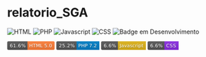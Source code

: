 # relatorio_SGA

![HTML](https://img.shields.io/badge/61.6%-HTML%205.0-orange)
![PHP](https://img.shields.io/badge/25.2%-PHP%207.2-blue)
![Javascript](https://img.shields.io/badge/6.6%-Javascript-yellow)
![CSS](https://img.shields.io/static/v1?label=6.6%&message=CSS&color=blueviolet)
![Badge em Desenvolvimento](http://img.shields.io/static/v1?label=STATUS&message=EM%20DESENVOLVIMENTO&color=GREEN&style=for-the-badge)
  
<svg xmlns="http://www.w3.org/2000/svg" xmlns:xlink="http://www.w3.org/1999/xlink" width="110" height="20" role="img" aria-label="61.6%: HTML 5.0"><title>61.6%: HTML 5.0</title><linearGradient id="s" x2="0" y2="100%"><stop offset="0" stop-color="#bbb" stop-opacity=".1"/><stop offset="1" stop-opacity=".1"/></linearGradient><clipPath id="r"><rect width="110" height="20" rx="3" fill="#fff"/></clipPath><g clip-path="url(#r)"><rect width="47" height="20" fill="#555"/><rect x="47" width="63" height="20" fill="#fe7d37"/><rect width="110" height="20" fill="url(#s)"/></g><g fill="#fff" text-anchor="middle" font-family="Verdana,Geneva,DejaVu Sans,sans-serif" text-rendering="geometricPrecision" font-size="110"><text aria-hidden="true" x="245" y="150" fill="#010101" fill-opacity=".3" transform="scale(.1)" textLength="370">61.6%</text><text x="245" y="140" transform="scale(.1)" fill="#fff" textLength="370">61.6%</text><text aria-hidden="true" x="775" y="150" fill="#010101" fill-opacity=".3" transform="scale(.1)" textLength="530">HTML 5.0</text><text x="775" y="140" transform="scale(.1)" fill="#fff" textLength="530">HTML 5.0</text></g></svg>
<svg xmlns="http://www.w3.org/2000/svg" xmlns:xlink="http://www.w3.org/1999/xlink" width="100" height="20" role="img" aria-label="25.2%: PHP 7.2"><title>25.2%: PHP 7.2</title><linearGradient id="s" x2="0" y2="100%"><stop offset="0" stop-color="#bbb" stop-opacity=".1"/><stop offset="1" stop-opacity=".1"/></linearGradient><clipPath id="r"><rect width="100" height="20" rx="3" fill="#fff"/></clipPath><g clip-path="url(#r)"><rect width="47" height="20" fill="#555"/><rect x="47" width="53" height="20" fill="#007ec6"/><rect width="100" height="20" fill="url(#s)"/></g><g fill="#fff" text-anchor="middle" font-family="Verdana,Geneva,DejaVu Sans,sans-serif" text-rendering="geometricPrecision" font-size="110"><text aria-hidden="true" x="245" y="150" fill="#010101" fill-opacity=".3" transform="scale(.1)" textLength="370">25.2%</text><text x="245" y="140" transform="scale(.1)" fill="#fff" textLength="370">25.2%</text><text aria-hidden="true" x="725" y="150" fill="#010101" fill-opacity=".3" transform="scale(.1)" textLength="430">PHP 7.2</text><text x="725" y="140" transform="scale(.1)" fill="#fff" textLength="430">PHP 7.2</text></g></svg>
<svg xmlns="http://www.w3.org/2000/svg" xmlns:xlink="http://www.w3.org/1999/xlink" width="104" height="20" role="img" aria-label="6.6%: Javascript"><title>6.6%: Javascript</title><linearGradient id="s" x2="0" y2="100%"><stop offset="0" stop-color="#bbb" stop-opacity=".1"/><stop offset="1" stop-opacity=".1"/></linearGradient><clipPath id="r"><rect width="104" height="20" rx="3" fill="#fff"/></clipPath><g clip-path="url(#r)"><rect width="39" height="20" fill="#555"/><rect x="39" width="65" height="20" fill="#dfb317"/><rect width="104" height="20" fill="url(#s)"/></g><g fill="#fff" text-anchor="middle" font-family="Verdana,Geneva,DejaVu Sans,sans-serif" text-rendering="geometricPrecision" font-size="110"><text aria-hidden="true" x="205" y="150" fill="#010101" fill-opacity=".3" transform="scale(.1)" textLength="290">6.6%</text><text x="205" y="140" transform="scale(.1)" fill="#fff" textLength="290">6.6%</text><text aria-hidden="true" x="705" y="150" fill="#010101" fill-opacity=".3" transform="scale(.1)" textLength="550">Javascript</text><text x="705" y="140" transform="scale(.1)" fill="#fff" textLength="550">Javascript</text></g></svg>
<svg xmlns="http://www.w3.org/2000/svg" xmlns:xlink="http://www.w3.org/1999/xlink" width="72" height="20" role="img" aria-label="6.6%: CSS"><title>6.6%: CSS</title><linearGradient id="s" x2="0" y2="100%"><stop offset="0" stop-color="#bbb" stop-opacity=".1"/><stop offset="1" stop-opacity=".1"/></linearGradient><clipPath id="r"><rect width="72" height="20" rx="3" fill="#fff"/></clipPath><g clip-path="url(#r)"><rect width="39" height="20" fill="#555"/><rect x="39" width="33" height="20" fill="blueviolet"/><rect width="72" height="20" fill="url(#s)"/></g><g fill="#fff" text-anchor="middle" font-family="Verdana,Geneva,DejaVu Sans,sans-serif" text-rendering="geometricPrecision" font-size="110"><text aria-hidden="true" x="205" y="150" fill="#010101" fill-opacity=".3" transform="scale(.1)" textLength="290">6.6%</text><text x="205" y="140" transform="scale(.1)" fill="#fff" textLength="290">6.6%</text><text aria-hidden="true" x="545" y="150" fill="#010101" fill-opacity=".3" transform="scale(.1)" textLength="230">CSS</text><text x="545" y="140" transform="scale(.1)" fill="#fff" textLength="230">CSS</text></g></svg>
